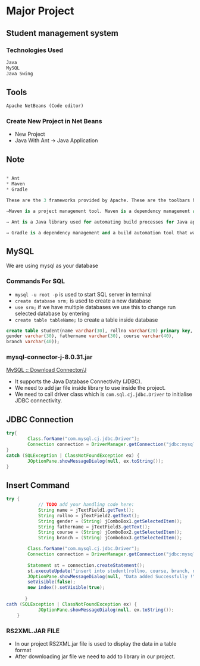 # Major Project

## Student management system

### **Technologies Used**

```python
Java 
MySQL
Java Swing
```

## Tools

```python
Apache NetBeans (Code editor)
```

### Create New Project in Net Beans

- New Project
- Java With Ant → Java Application

## Note

```python

* Ant
* Maven
* Gradle

These are the 3 frameworks provided by Apache. These are the toolbars helps to building the projects.

⇒Maven is a project management tool. Maven is a dependency management and a build automation tool, primarily used for Java applications.

⇒ Ant is a Java library used for automating build processes for Java applications.

⇒ Gradle is a dependency management and a build automation tool that was built upon the concepts of Ant and Maven.
```

## MySQL

We are using mysql as your database

### Commands For SQL

- `mysql -u root -p`   is used to start SQL server in terminal
- `create database srm;` is used to create a new database
- `use srm;`   if we have multiple databases we use this to change run selected database by entering
- `create table tableName;`  to create a table inside database

```sql
create table student(name varchar(30), rollno varchar(20) primary key, 
gender varchar(30), fathername varchar(30), course varchar(40), 
branch varchar(40));
```

### mysql-connector-j-8.0.31.jar

[MySQL :: Download Connector/J](https://dev.mysql.com/downloads/connector/j/?os=26)

- It supports the Java Database Connectivity (JDBC).
- We need to add jar file inside library to use inside the project.
- We need to call driver class which is `com.sql.cj.jdbc.Driver` to initialise JDBC connectivity.

## JDBC Connection

```java
try{
		Class.forName("com.mysql.cj.jdbc.Driver");
		Connection connection = DriverManager.getConnection("jdbc:mysql://localhost:3306/srm", "root", "Rohihani#4264");
}
catch (SQLException | ClassNotFoundException ex) {
		JOptionPane.showMessageDialog(null, ex.toString());
}
```

## Insert Command

```java
try {
            // TODO add your handling code here:
            String name = jTextField1.getText();
            String rollno = jTextField2.getText();
            String gender = (String) jComboBox1.getSelectedItem();
            String fathername = jTextField3.getText();
            String course = (String) jComboBox2.getSelectedItem();
            String branch = (String) jComboBox3.getSelectedItem();

        Class.forName("com.mysql.cj.jdbc.Driver");
        Connection connection = DriverManager.getConnection("jdbc:mysql://localhost:3306/srm", "root", "Rohihani#4264");
        
        Statement st = connection.createStatement();
        st.executeUpdate("insert into student(rollno, course, branch, name, gender, fathername) values('"+rollno+"', '"+course+"', '"+branch+"', '"+name+"', '"+gender+"', '"+fathername+"' )");
        JOptionPane.showMessageDialog(null, "Data added Successfully !");
        setVisible(false);
        new index().setVisible(true);
                 
       } 
cath (SQLException | ClassNotFoundException ex) {
            JOptionPane.showMessageDialog(null, ex.toString());
    }
```

### RS2XML.JAR FILE

[](https://sourceforge.net/projects/finalangelsanddemons/files/rs2xml.jar/download)

- In our project RS2XML.jar file is used  to display the data in a table format
- After downloading jar file we need to add to library in our project.

